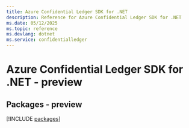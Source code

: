 ```yaml
---
title: Azure Confidential Ledger SDK for .NET
description: Reference for Azure Confidential Ledger SDK for .NET
ms.date: 05/12/2025
ms.topic: reference
ms.devlang: dotnet
ms.service: confidentialledger
---
```

# Azure Confidential Ledger SDK for .NET - preview
## Packages - preview
[!INCLUDE [packages](confidential-ledger-index.md)]